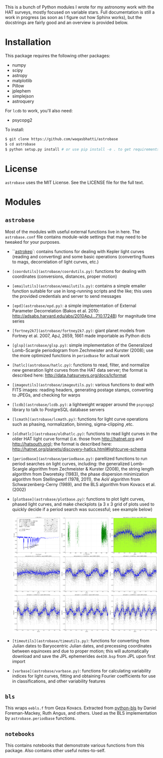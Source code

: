 This is a bunch of Python modules I wrote for my astronomy work with the HAT
surveys, mostly focused on variable stars. Full documentation is still a work in
progress (as soon as I figure out how Sphinx works), but the docstrings are
fairly good and an overview is provided below.

# Installation

This package requires the following other packages:

- numpy
- scipy
- astropy
- matplotlib
- Pillow
- jplephem
- simplejson
- astroquery

For `lcdb` to work, you'll also need:

- psycopg2

To install:

```bash
$ git clone https://github.com/waqasbhatti/astrobase
$ cd astrobase
$ python setup.py install # or use pip install -e . to get requirements as well
```


# License

`astrobase` uses the MIT License. See the LICENSE file for the full text.


# Modules

## `astrobase`

Most of the modules with useful external functions live in here. The
`astrobase.conf` file contains module-wide settings that may need to be
tweaked for your purposes.

- ``[astrokep](astrobase/astrokep.py)`: contains functions for dealing with
  Kepler light curves (reading and converting) and some basic operations
  (converting fluxes to mags, decorrelation of light curves, etc.)

- `[coordutils](astrobase/coordutils.py)`: functions for dealing with
  coordinates (conversions, distances, proper motion)

- `[emailutils](astrobase/emailutils.py)`: contains a simple emailer
  function suitable for use in long-running scripts and the like; this uses the
  provided credentials and server to send messages

- `[epd](astrobase/epd.py)`: a simple implementation of External Parameter
  Decorrelation (Bakos et al. 2010:
  http://adsabs.harvard.edu/abs/2010ApJ...710.1724B) for magnitude time series

- `[fortney2k7](astrobase/fortney2k7.py)`: giant planet models from Fortney
  et al. 2007, ApJ, 2659, 1661 made importable as Python dicts

- `[glsp](astrobase/glsp.py)`: simple implementation of the Generalized
  Lomb-Scargle periodogram from Zechmeister and Kurster (2008); use the more
  optimized functions in `periodbase` for actual work

- `[hatlc](astrobase/hatlc.py)`: functions to read, filter, and normalize
  new generation light curves from the HAT data server; the format is described
  here: http://data.hatsurveys.org/docs/lcformat

- `[imageutils](astrobase/imageutils.py)`: various functions to deal with
  FITS images: reading headers, generating postage stamps, converting to JPEGs,
  and checking for warps

- `[lcdb](astrobase/lcdb.py)`: a lightweight wrapper around the
  `psycopg2` library to talk to PostgreSQL database servers

- `[lcmath](astrobase/lcmath.py)`: functions for light curve operations such
  as phasing, normalization, binning, sigma-clipping ,etc.

- `[oldhatlc](astrobase/oldhatlc.py)`: functions to read light curves in the
  older HAT light curve format (i.e. those from http://hatnet.org and
  http://hatsouth.org); the format is described here:
  http://hatnet.org/planets/discovery-hatlcs.html#lightcurve-schema

- `[periodbase](astrobase/periodbase.py)`: parellized functions to run
  period searches on light curves, including: the generalized Lomb-Scargle
  algorithm from Zechmeister & Kurster (2008), the string length algorithm from
  Dworetsky (1983), the phase dispersion minimization algorithm from
  Stellingwerf (1978, 2011), the AoV algorithm from Schwarzenberg-Cerny (1989),
  and the BLS algorithm from Kovacs et al. (2002)

- `[plotbase](astrobase/plotbase.py)`: functions to plot light curves,
  phased light curves, and make checkplots (a 3 x 3 grid of plots used to
  quickly decide if a period search was successful; see example below)

  ![Voting mode image](astrobase/data/checkplot-example.png?raw=true)

- `[timeutils](astrobase/timeutils.py)`: functions for converting from
  Julian dates to Baryocentric Julian dates, and precessing coordinates between
  equinoxes and due to proper motion; this will automatically download and save
  the JPL ephemerides `de430.bsp` from JPL upon first import

- `[varbase](astrobase/varbase.py)`: functions for calculating variability
  indices for light curves, fitting and obtaining Fourier coefficients for use
  in classifications, and other variability features

## ``bls``

This wraps `eebls.f` from Geza Kovacs. Extracted from
[python-bls](http://github.com/dfm/python-bls) by Daniel Foreman-Mackey, Ruth
Angus, and others. Used as the BLS implementation by `astrobase.periodbase`
functions.

## `notebooks`

This contains notebooks that demonstrate various functions from this
package. Also contains other useful notes-to-self.
